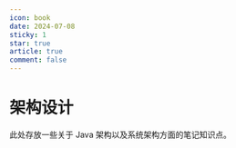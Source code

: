 ```yaml
---
icon: book
date: 2024-07-08
sticky: 1
star: true
article: true
comment: false
---
```


# 架构设计

此处存放一些关于 Java 架构以及系统架构方面的笔记知识点。